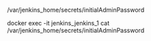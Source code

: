 /var/jenkins_home/secrets/initialAdminPassword

docker exec -it jenkins_jenkins_1 cat /var/jenkins_home/secrets/initialAdminPassword





